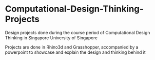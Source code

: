 # Computational-Design-Thinking-Projects

Design projects done during the course period of Computational Design Thinking in Singapore University of Singapore

Projects are done in Rhino3d and Grasshopper, accompanied by a powerpoint to showcase and explain the design and thinking behind it
